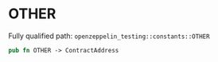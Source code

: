 # OTHER

Fully qualified path: `openzeppelin_testing::constants::OTHER`

```rust
pub fn OTHER -> ContractAddress
```

